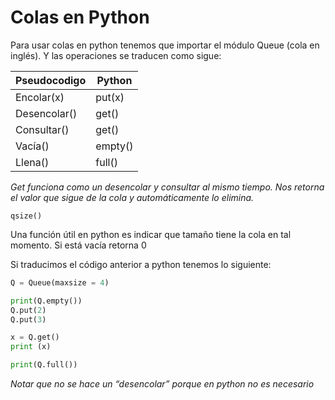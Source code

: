 # Colas en Python
Para usar colas en python tenemos que importar el módulo Queue (cola en inglés). Y las operaciones se traducen como sigue:
<!-- TODO: armar la tabla comparativa -->
|Pseudocodigo | Python |
|---|---|
|Encolar(x)|put(x)|
|Desencolar()|get() |
|Consultar()| get()|
|Vacía()|empty()|
|Llena()|full()|
_Get funciona como un desencolar y consultar al mismo tiempo. Nos retorna el valor que sigue de la cola y automáticamente lo elimina._


```qsize()```

Una función útil en python es indicar que tamaño tiene la cola en tal momento. Si está vacía retorna 0


Si traducimos el código anterior a python tenemos lo siguiente:
<!-- TODO: armar la tabla comparativa o directamente poner el codigo traducido (con un link al codigo anterior?) -->
```py
Q = Queue(maxsize = 4)

print(Q.empty())
Q.put(2)
Q.put(3)

x = Q.get()
print (x)

print(Q.full())
```
_Notar que no se hace un “desencolar” porque en python no es necesario_
